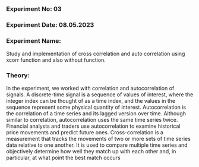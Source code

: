 ### Experiment No: 03
### Experiment Date: 08.05.2023
### Experiment Name: 
Study and implementation of cross correlation and auto correlation using xcorr function and also without function.

### Theory:
In the experiment, we worked with correlation and autocorrelation of signals. A discrete-time signal is a sequence of values of interest, where the integer index can be thought of as a time index, and the values in the sequence represent some physical quantity of interest.
Autocorrelation is the correlation of a time series and its lagged version over time. Although similar to correlation, autocorrelation uses the same time series twice. Financial analysts and traders use autocorrelation to examine historical price movements and predict future ones. Cross-correlation is a measurement that tracks the movements of two or more sets of time series data relative to one another. It is used to compare multiple time series and objectively determine how well they match up with each other and, in particular, at what point the best match occurs
